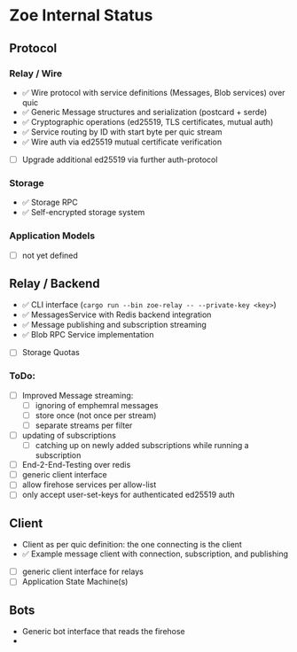 # Zoe Internal Status

## Protocol
### Relay / Wire
- ✅ Wire protocol with service definitions (Messages, Blob services) over quic
- ✅ Generic Message structures and serialization (postcard + serde)
- ✅ Cryptographic operations (ed25519, TLS certificates, mutual auth)
- ✅ Service routing by ID with start byte per quic stream
- ✅ Wire auth via ed25519 mutual certificate verification
- [ ] Upgrade additional ed25519 via further auth-protocol

### Storage
- ✅ Storage RPC
- ✅ Self-encrypted storage system

### Application Models
 - [ ] not yet defined

## Relay / Backend
- ✅ CLI interface (`cargo run --bin zoe-relay -- --private-key <key>`)
- ✅ MessagesService with Redis backend integration
- ✅ Message publishing and subscription streaming
- ✅ Blob RPC Service implementation
- [ ] Storage Quotas

### ToDo:
 - [ ] Improved Message streaming:
   - [ ] ignoring of emphemral messages
   - [ ] store once (not once per stream)
   - [ ] separate streams per filter
 - [ ] updating of subscriptions
   - [ ] catching up on newly added subscriptions while running a subscription
 - [ ] End-2-End-Testing over redis
 - [ ] generic client interface
 - [ ] allow firehose services per allow-list
 - [ ] only accept user-set-keys for authenticated ed25519 auth

## Client
- Client as per quic definition: the one connecting is the client
- ✅ Example message client with connection, subscription, and publishing
- [ ] generic client interface for relays
- [ ] Application State Machine(s)

## Bots
 - Generic bot interface that reads the firehose
 - 